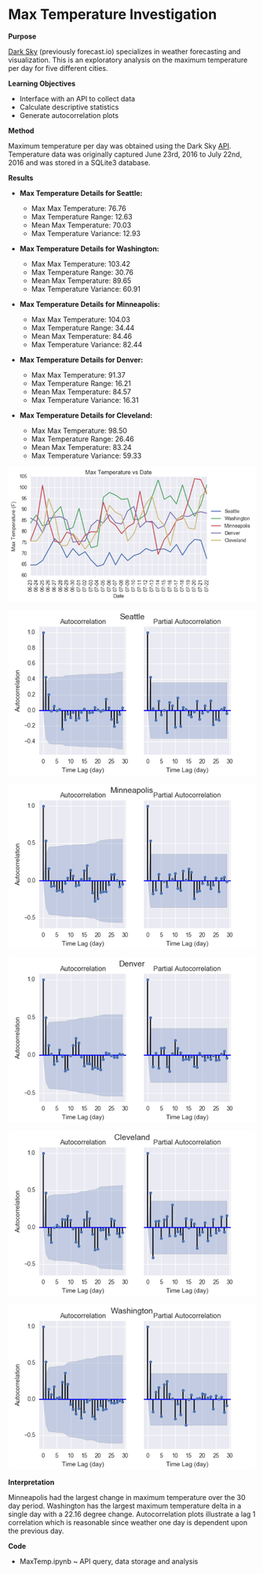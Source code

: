 # Max Temperature Investigation

**Purpose**

[Dark Sky](https://darksky.net/) (previously forecast.io) specializes in weather forecasting and visualization.  This is an exploratory analysis on the maximum temperature per day for five different cities.

**Learning Objectives**

* Interface with an API to collect data
* Calculate descriptive statistics
* Generate autocorrelation plots

**Method**

Maximum temperature per day was obtained using the Dark Sky [API](https://api.darksky.net/).  Temperature data was originally captured June 23rd, 2016 to July 22nd, 2016 and was stored in a SQLite3 database.

**Results**

* **Max Temperature Details for Seattle:**
  * Max Max Temperature: 76.76
  * Max Temperature Range: 12.63
  * Mean Max Temperature: 70.03
  * Max Temperature Variance: 12.93

* **Max Temperature Details for Washington:**
  * Max Max Temperature: 103.42
  * Max Temperature Range: 30.76
  * Mean Max Temperature: 89.65
  * Max Temperature Variance: 60.91

* **Max Temperature Details for Minneapolis:**
  * Max Max Temperature: 104.03
  * Max Temperature Range: 34.44
  * Mean Max Temperature: 84.46
  * Max Temperature Variance: 82.44

* **Max Temperature Details for Denver:**
  * Max Max Temperature: 91.37
  * Max Temperature Range: 16.21
  * Mean Max Temperature: 84.57
  * Max Temperature Variance: 16.31

* **Max Temperature Details for Cleveland:**
  * Max Max Temperature: 98.50
  * Max Temperature Range: 26.46
  * Mean Max Temperature: 83.24
  * Max Temperature Variance: 59.33

![alt text](https://raw.githubusercontent.com/silkaitis/MaxTemp/master/Max%20Temperature%20vs%20Day.png)

![alt text](https://raw.githubusercontent.com/silkaitis/MaxTemp/master/Autocorrelation%20-%20Seattle.png)

![alt text](https://raw.githubusercontent.com/silkaitis/MaxTemp/master/Autocorrelation%20-%20Minneapolis.png)

![alt text](https://raw.githubusercontent.com/silkaitis/MaxTemp/master/Autocorrelation%20-%20Denver.png)

![alt text](https://raw.githubusercontent.com/silkaitis/MaxTemp/master/Autocorrelation%20-%20Cleveland.png)

![alt text](https://raw.githubusercontent.com/silkaitis/MaxTemp/master/Autocorrelation%20-%20Washington.png)

**Interpretation**

Minneapolis had the largest change in maximum temperature over the 30 day period.  Washington has the largest maximum temperature delta in a single day with a 22.16 degree change.  Autocorrelation plots illustrate a lag 1 correlation which is reasonable since weather one day is dependent upon the previous day.  

**Code**

* MaxTemp.ipynb ~ API query, data storage and analysis
